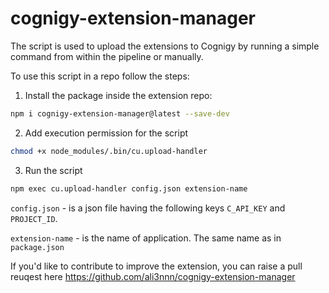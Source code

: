 # cognigy-extension-manager

The script is used to upload the extensions to Cognigy by running a simple command from within the pipeline or manually.

To use this script in a repo follow the steps:

1. Install the package inside the extension repo:
```bash
npm i cognigy-extension-manager@latest --save-dev
```

2. Add execution permission for the script
```bash
chmod +x node_modules/.bin/cu.upload-handler
```

3. Run the script
```bash
npm exec cu.upload-handler config.json extension-name
```

```config.json``` - is a json file having the following keys ```C_API_KEY``` and ```PROJECT_ID```.

```extension-name``` - is the name of application. The same name as in ```package.json```

If you'd like to contribute to improve the extension, you can raise a pull reuqest here https://github.com/ali3nnn/cognigy-extension-manager